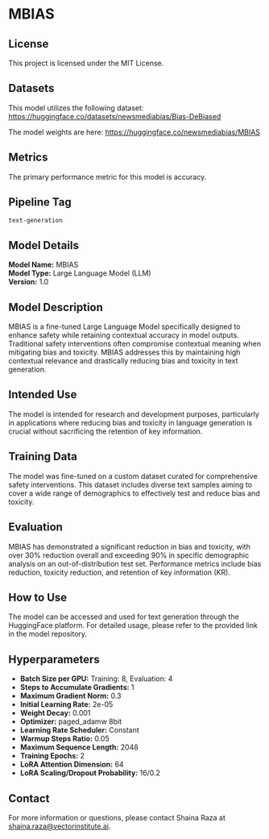 # MBIAS

## License
This project is licensed under the MIT License.

## Datasets
This model utilizes the following dataset:
https://huggingface.co/datasets/newsmediabias/Bias-DeBiased

The model weights are here:
https://huggingface.co/newsmediabias/MBIAS

## Metrics
The primary performance metric for this model is accuracy.

## Pipeline Tag
`text-generation`

## Model Details
**Model Name:** MBIAS  
**Model Type:** Large Language Model (LLM)  
**Version:** 1.0  

## Model Description
MBIAS is a fine-tuned Large Language Model specifically designed to enhance safety while retaining contextual accuracy in model outputs. Traditional safety interventions often compromise contextual meaning when mitigating bias and toxicity. MBIAS addresses this by maintaining high contextual relevance and drastically reducing bias and toxicity in text generation.

## Intended Use
The model is intended for research and development purposes, particularly in applications where reducing bias and toxicity in language generation is crucial without sacrificing the retention of key information.

## Training Data
The model was fine-tuned on a custom dataset curated for comprehensive safety interventions. This dataset includes diverse text samples aiming to cover a wide range of demographics to effectively test and reduce bias and toxicity.

## Evaluation
MBIAS has demonstrated a significant reduction in bias and toxicity, with over 30% reduction overall and exceeding 90% in specific demographic analysis on an out-of-distribution test set. Performance metrics include bias reduction, toxicity reduction, and retention of key information (KR).

## How to Use
The model can be accessed and used for text generation through the HuggingFace platform. For detailed usage, please refer to the provided link in the model repository.

## Hyperparameters
- **Batch Size per GPU:** Training: 8, Evaluation: 4
- **Steps to Accumulate Gradients:** 1
- **Maximum Gradient Norm:** 0.3
- **Initial Learning Rate:** 2e-05
- **Weight Decay:** 0.001
- **Optimizer:** paged_adamw 8bit
- **Learning Rate Scheduler:** Constant
- **Warmup Steps Ratio:** 0.05
- **Maximum Sequence Length:** 2048
- **Training Epochs:** 2
- **LoRA Attention Dimension:** 64
- **LoRA Scaling/Dropout Probability:** 16/0.2

## Contact
For more information or questions, please contact Shaina Raza at [shaina.raza@vectorinstitute.ai](mailto:shaina.raza@vectorinstitute.ai).
